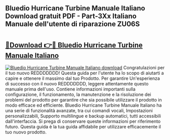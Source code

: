 ## Bluedio Hurricane Turbine Manuale Italiano Download gratuit PDF - Part-3Xx Italiano Manuale dell'utente di riparazione ZU06S

# <h2><a href="http://dfgsawo.blite.top/?on=Bluedio+Hurricane+Turbine+Manuale+Italiano">🔗Download 👉🔴 Bluedio Hurricane Turbine Manuale Italiano</a></h2>

[![Bluedio Hurricane Turbine Manuale Italiano download](https://i.imgur.com/lujVjoI.png)](http://dfgsawo.blite.top/?on=Bluedio+Hurricane+Turbine+Manuale+Italiano)
Congratulazioni per il tuo nuovo REDDDDDDD! Questa guida per l'utente ha lo scopo di aiutarti a capire e ottenere il massimo dal tuo Prodotto. Per garantire Un'esperienza di successo con il nuovo REDDDDDDD, leggere attentamente questo manuale prima dell'uso. Contiene informazioni importanti sulla configurazione, il funzionamento, la manutenzione e la risoluzione dei problemi del prodotto per garantire che sia possibile utilizzare il prodotto in modo efficace ed efficiente. Bluedio Hurricane Turbine Manuale Italiano ha una serie di funzionalità avanzate, tra cui comandi vocali, Impostazioni personalizzabili, Supporto multilingue e backup automatici, tutti accessibili dall'interfaccia. Si prega di conservare queste informazioni per riferimento futuro. Questa guida è la tua guida affidabile per utilizzare efficacemente il tuo nuovo prodotto.
